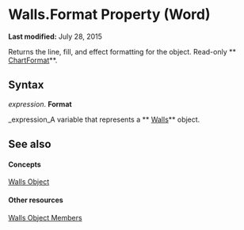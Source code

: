 
# Walls.Format Property (Word)

 **Last modified:** July 28, 2015

Returns the line, fill, and effect formatting for the object. Read-only  ** [ChartFormat](5f6546e8-c2fd-eec5-27a9-f2fd2c058f16.md)**.

## Syntax

 _expression_. **Format**

 _expression_A variable that represents a  ** [Walls](e98c7218-b944-12bb-caf9-daecee4b6c0c.md)** object.


## See also


#### Concepts


 [Walls Object](e98c7218-b944-12bb-caf9-daecee4b6c0c.md)
#### Other resources


 [Walls Object Members](ff55b62c-e618-2e72-be85-fbe67cefc9ad.md)
